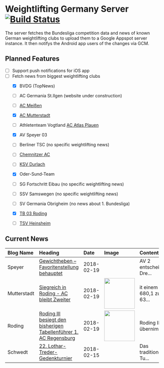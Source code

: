 # Weightlifting Germany Server [![Build Status](https://travis-ci.org/WGierke/weightlifting_germany_server.svg?branch=master)](https://travis-ci.org/WGierke/weightlifting_germany_server)

The server fetches the Bundesliga competition data and news of known German weightlifting clubs to upload them to a Google Appspot server instance.
It then notifys the Android app users of the changes via GCM.

## Planned Features
- [ ] Support push notifications for iOS app  
- [ ] Fetch news from biggest weightlifting clubs
    - [X] BVDG (TopNews)
    - [ ] AC Germania St.Ilgen (website under construction)
    - [ ] [AC Meißen](http://www.ac-meissen.de/index.php?start=1)
    - [X] [AC Mutterstadt](http://www.ac-mutterstadt.de/index.php?start=1)
    - [ ] Athletenteam Vogtland [AC Atlas Plauen](https://acatlas.wordpress.com/)
    - [X] AV Speyer 03
    - [ ] Berliner TSC (no specific weightlifting news)
    - [ ] [Chemnitzer AC](http://chemnitzer-athletenclub.de/aktuelles/news/page/1/)
    - [ ] [KSV Durlach](http://ksvdurlach.de/news?page_n54=1)
    - [X] Oder-Sund-Team
    - [ ] SG Fortschritt Eibau (no specific weightlifting news)
    - [ ] SSV Samswegen (no specific weightlifting news)
    - [ ] SV Germania Obrigheim (no news about 1. Bundesliga)
    - [X] [TB 03 Roding](http://www.tb03-gewichtheben.de/page/1/)
    - [ ] [TSV Heinsheim](http://gewichtheben.tsv-heinsheim.de/index.php?start=1)


## Current News

| Blog Name   | Heading                                                                                                                                                                         | Date       | Image                                                                                                                       | Content                 |
|:------------|:--------------------------------------------------------------------------------------------------------------------------------------------------------------------------------|:-----------|:----------------------------------------------------------------------------------------------------------------------------|:------------------------|
| Speyer      | [Gewichtheben – Favoritenstellung behauptet](http://www.av03-speyer.de/2018/02/gewichtheben-favoritenstellung-behauptet/)                                                       | 2018-02-19 |                                                                                                                             | AV 2 entscheidet Dre... |
| Mutterstadt | [Siegreich in Roding - AC bleibt Zweiter](http://www.ac-mutterstadt.de/index.php?start=0&heading=fdb2b0ccc2d7e0bca50c0cf7476a026c1518994800.0)                                  | 2018-02-19 | <img src='http://www.ac-mutterstadt.de//images/Prot-Roding.PNG' width='100px'/>                                             | it einem 680,1 zu 63... |
| Roding      | [Roding III besiegt den bisherigen Tabellenführer 1. AC Regensburg](http://www.tb03-gewichtheben.de/2018/02/roding-iii-besiegt-den-bisherigen-tabellenfuehrer-1-ac-regensburg/) | 2018-02-19 | <img src='http://www.tb03-gewichtheben.de/wp-content/gallery/tb-03-roding-iii-1-ac-regensburg/P1070544.JPG' width='100px'/> | Roding III übernimmt... |
| Schwedt     | [22. Lothar-Treder-Gedenkturnier](http://gewichtheben.blauweiss65-schwedt.de/?p=7679)                                                                                           | 2018-02-15 |                                                                                                                             | Das traditionelle Tu... |